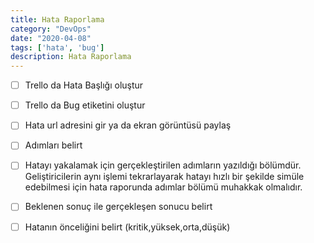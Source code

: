 ```yaml
---
title: Hata Raporlama
category: "DevOps"
date: "2020-04-08"
tags: ['hata', 'bug']
description: Hata Raporlama
---
```


- [ ] Trello da Hata Başlığı oluştur 

- [ ] Trello da Bug etiketini oluştur 

- [ ] Hata url adresini gir ya da ekran görüntüsü paylaş

- [ ] Adımları belirt

- [ ] Hatayı yakalamak için gerçekleştirilen adımların yazıldığı bölümdür. Geliştiricilerin aynı işlemi tekrarlayarak hatayı hızlı bir şekilde simüle edebilmesi için hata raporunda adımlar bölümü muhakkak olmalıdır.

- [ ] Beklenen sonuç ile gerçekleşen sonucu belirt

- [ ] Hatanın önceliğini belirt (kritik,yüksek,orta,düşük)
